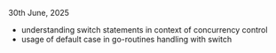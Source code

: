 30th June, 2025
- understanding switch statements in context of concurrency control 
- usage of default case in go-routines handling with switch 



